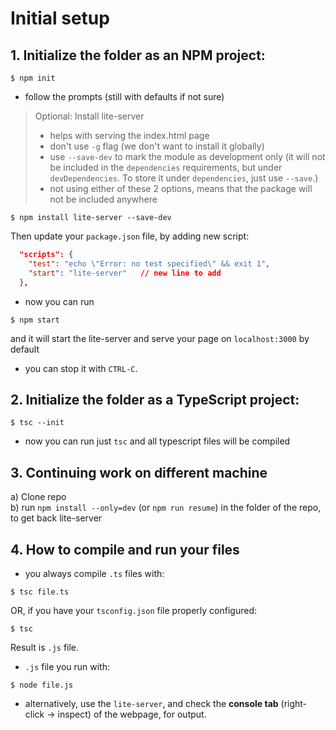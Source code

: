 # Initial setup
## 1. Initialize the folder as an NPM project:
```console
$ npm init
```
- follow the prompts (still with defaults if not sure)

> Optional: Install lite-server
> - helps with serving the index.html page
> - don't use `-g` flag (we don't want to install it globally)
> - use `--save-dev` to mark the module as development only (it will not be included in the `dependencies` requirements, but under `devDependencies`. To store it under `dependencies`, just use `--save`.)
> - not using either of these 2 options, means that the package will not be included anywhere
```console
$ npm install lite-server --save-dev
```
Then update your `package.json` file, by adding new script:
```json
  "scripts": {
    "test": "echo \"Error: no test specified\" && exit 1",
    "start": "lite-server"   // new line to add
  },
```
- now you can run 
```console
$ npm start
```
and it will start the lite-server and serve your page on `localhost:3000` by default
- you can stop it with `CTRL-C`.

## 2. Initialize the folder as a TypeScript project:
```console
$ tsc --init
```
- now you can run just `tsc` and all typescript files will be compiled

## 3. Continuing work on different machine
a) Clone repo  
b) run `npm install --only=dev` (or `npm run resume`) in the folder of the repo, to get back lite-server

## 4. How to compile and run your files

- you always compile `.ts` files with:
```console
$ tsc file.ts 
```
OR, if you have your `tsconfig.json` file properly configured:
```console
$ tsc
```
Result is `.js` file.
- `.js` file you run with:
```console
$ node file.js
```
- alternatively, use the `lite-server`, and check the **console tab** (right-click -> inspect) of the webpage, for output.